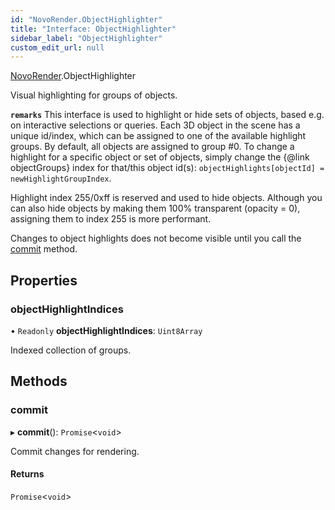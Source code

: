 ```yaml
---
id: "NovoRender.ObjectHighlighter"
title: "Interface: ObjectHighlighter"
sidebar_label: "ObjectHighlighter"
custom_edit_url: null
---
```


[NovoRender](../namespaces/NovoRender.md).ObjectHighlighter

Visual highlighting for groups of objects.

**`remarks`**
This interface is used to highlight or hide sets of objects, based e.g. on interactive selections or queries.
Each 3D object in the scene has a unique id/index, which can be assigned to one of the available highlight groups.
By default, all objects are assigned to group #0.
To change a highlight for a specific object or set of objects, simply change the {@link objectGroups} index for that/this object id(s):
`objectHighlights[objectId] = newHighlightGroupIndex`.

Highlight index 255/0xff is reserved and used to hide objects.
Although you can also hide objects by making them 100% transparent (opacity = 0), assigning them to index 255 is more performant.

Changes to object highlights does not become visible until you call the [commit](NovoRender.ObjectHighlighter.md#commit) method.

## Properties

### objectHighlightIndices

• `Readonly` **objectHighlightIndices**: `Uint8Array`

Indexed collection of groups.

## Methods

### commit

▸ **commit**(): `Promise`<`void`\>

Commit changes for rendering.

#### Returns

`Promise`<`void`\>
